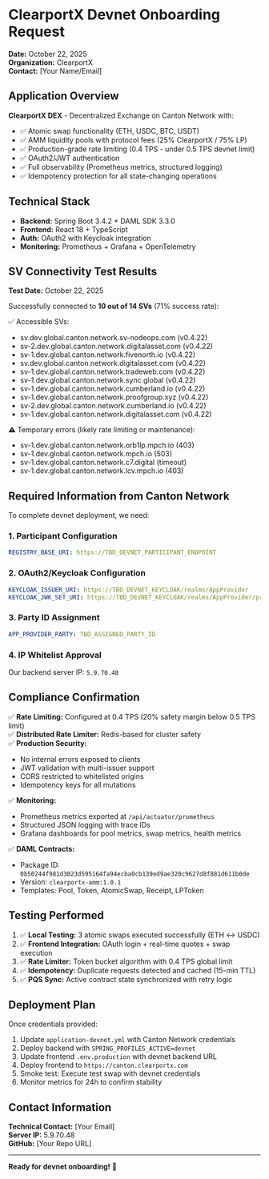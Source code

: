 # ClearportX Devnet Onboarding Request

**Date:** October 22, 2025  
**Organization:** ClearportX  
**Contact:** [Your Name/Email]

## Application Overview

**ClearportX DEX** - Decentralized Exchange on Canton Network with:
- ✅ Atomic swap functionality (ETH, USDC, BTC, USDT)
- ✅ AMM liquidity pools with protocol fees (25% ClearportX / 75% LP)
- ✅ Production-grade rate limiting (0.4 TPS - under 0.5 TPS devnet limit)
- ✅ OAuth2/JWT authentication
- ✅ Full observability (Prometheus metrics, structured logging)
- ✅ Idempotency protection for all state-changing operations

## Technical Stack

- **Backend:** Spring Boot 3.4.2 + DAML SDK 3.3.0
- **Frontend:** React 18 + TypeScript
- **Auth:** OAuth2 with Keycloak integration
- **Monitoring:** Prometheus + Grafana + OpenTelemetry

## SV Connectivity Test Results

**Test Date:** October 22, 2025

Successfully connected to **10 out of 14 SVs** (71% success rate):

✅ Accessible SVs:
- sv.dev.global.canton.network.sv-nodeops.com (v0.4.22)
- sv-2.dev.global.canton.network.digitalasset.com (v0.4.22)
- sv-1.dev.global.canton.network.fivenorth.io (v0.4.22)
- sv.dev.global.canton.network.digitalasset.com (v0.4.22)
- sv-1.dev.global.canton.network.tradeweb.com (v0.4.22)
- sv-1.dev.global.canton.network.sync.global (v0.4.22)
- sv-1.dev.global.canton.network.cumberland.io (v0.4.22)
- sv-1.dev.global.canton.network.proofgroup.xyz (v0.4.22)
- sv-2.dev.global.canton.network.cumberland.io (v0.4.22)
- sv-1.dev.global.canton.network.digitalasset.com (v0.4.22)

⚠️ Temporary errors (likely rate limiting or maintenance):
- sv-1.dev.global.canton.network.orb1lp.mpch.io (403)
- sv-1.dev.global.canton.network.mpch.io (503)
- sv-1.dev.global.canton.network.c7.digital (timeout)
- sv-1.dev.global.canton.network.lcv.mpch.io (403)

## Required Information from Canton Network

To complete devnet deployment, we need:

### 1. **Participant Configuration**
```yaml
REGISTRY_BASE_URI: https://TBD_DEVNET_PARTICIPANT_ENDPOINT
```

### 2. **OAuth2/Keycloak Configuration**
```yaml
KEYCLOAK_ISSUER_URI: https://TBD_DEVNET_KEYCLOAK/realms/AppProvider
KEYCLOAK_JWK_SET_URI: https://TBD_DEVNET_KEYCLOAK/realms/AppProvider/protocol/openid-connect/certs
```

### 3. **Party ID Assignment**
```yaml
APP_PROVIDER_PARTY: TBD_ASSIGNED_PARTY_ID
```

### 4. **IP Whitelist Approval**
Our backend server IP: `5.9.70.48`

## Compliance Confirmation

✅ **Rate Limiting:** Configured at 0.4 TPS (20% safety margin below 0.5 TPS limit)  
✅ **Distributed Rate Limiter:** Redis-based for cluster safety  
✅ **Production Security:**
- No internal errors exposed to clients
- JWT validation with multi-issuer support
- CORS restricted to whitelisted origins
- Idempotency keys for all mutations

✅ **Monitoring:**
- Prometheus metrics exported at `/api/actuator/prometheus`
- Structured JSON logging with trace IDs
- Grafana dashboards for pool metrics, swap metrics, health metrics

✅ **DAML Contracts:**
- Package ID: `0b50244f981d3023d595164fa94ecba0cb139ed9ae320c9627d8f881d611b0de`
- Version: `clearportx-amm:1.0.1`
- Templates: Pool, Token, AtomicSwap, Receipt, LPToken

## Testing Performed

1. ✅ **Local Testing:** 3 atomic swaps executed successfully (ETH ↔ USDC)
2. ✅ **Frontend Integration:** OAuth login + real-time quotes + swap execution
3. ✅ **Rate Limiter:** Token bucket algorithm with 0.4 TPS global limit
4. ✅ **Idempotency:** Duplicate requests detected and cached (15-min TTL)
5. ✅ **PQS Sync:** Active contract state synchronized with retry logic

## Deployment Plan

Once credentials provided:

1. Update `application-devnet.yml` with Canton Network credentials
2. Deploy backend with `SPRING_PROFILES_ACTIVE=devnet`
3. Update frontend `.env.production` with devnet backend URL
4. Deploy frontend to `https://canton.clearportx.com`
5. Smoke test: Execute test swap with devnet credentials
6. Monitor metrics for 24h to confirm stability

## Contact Information

**Technical Contact:** [Your Email]  
**Server IP:** 5.9.70.48  
**GitHub:** [Your Repo URL]

---

**Ready for devnet onboarding!** 🚀
